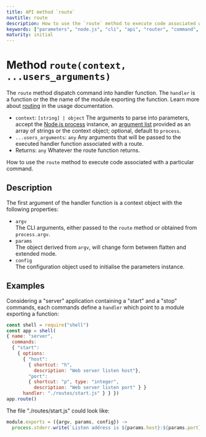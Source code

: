 ```yaml
---
title: API method `route`
navtitle: route
description: How to use the `route` method to execute code associated with a particular command.
keywords: ["parameters", "node.js", "cli", "api", "router", "command", "route"]
maturity: initial
---
```


# Method `route(context, ...users_arguments)`

The `route` method dispatch command into handler function. The `handler` is a function or the the name of the module exporting the function. Learn more about [routing](/usage/routing/) in the usage documentation.

* `context`: `[string] | object` The arguments to parse into parameters, accept the [Node.js process](https://nodejs.org/api/process.html) instance, an [argument list](https://nodejs.org/api/process.html#process_process_argv) provided as an array of strings or the context object; optional, default to `process`.
* `...users_arguments`: `any` Any arguments that will be passed to the executed handler function associated with a route.
* Returns: `any` Whatever the route function returns.

How to use the `route` method to execute code associated with a particular command.

## Description

The first argument of the handler function is a context object with the following properties:

* `argv`   
  The CLI arguments, either passed to the `route` method or obtained from `process.argv`.
* `params`   
  The object derived from `argv`, will change form between flatten and extended mode.
* `config`   
  The configuration object used to initialise the parameters instance.

## Examples

Considering a "server" application containing a "start" and a "stop" commands, each commands define a `handler` which point to a module exporting a function:

```js
const shell = require("shell")
const app = shell(
{ name: "server",
  commands:
  { "start":
    { options:
      { "host":
        { shortcut: "h",
          description: "Web server listen host"},
        "port":
        { shortcut: "p", type: "integer",
          description: "Web server listen port" } }
      handler: "./routes/start.js" } } })
app.route()
```

The file "./routes/start.js" could look like:

```js
module.exports = ({argv, params, config}) ->
  process.stderr.write(`Listen address is ${params.host}:${params.port}`)
```
